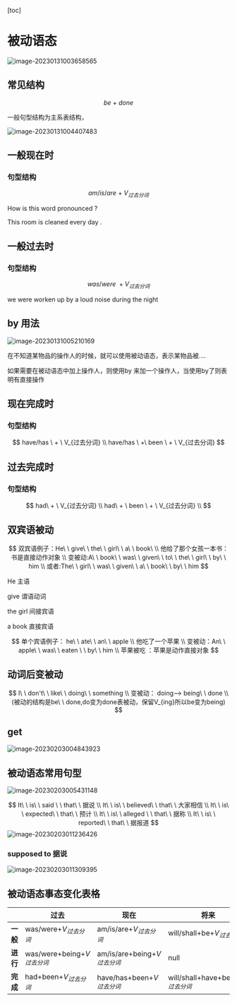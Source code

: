 [toc]





# 被动语态



![image-20230131003658565](./.图片存放/image-20230131003658565.png)



## 常见结构

$$
be\ +\ done
$$



一般句型结构为主系表结构，

![image-20230131004407483](./.图片存放/image-20230131004407483.png)

## 一般现在时



### 句型结构 

$$
am/is/are\ +\ V_{过去分词}
$$

How is this word pronounced ? 

This room is cleaned every day . 



## 一般过去时



### 句型结构

$$
was/were\ + V_{过去分词}
$$

we were worken up by a loud noise during the night 





## by 用法

![image-20230131005210169](./.图片存放/image-20230131005210169.png)

在不知道某物品的操作人的时候，就可以使用被动语态，表示某物品被.... 

如果需要在被动语态中加上操作人，则使用by 来加一个操作人，当使用by了则表明有直接操作



## 现在完成时




### 句型结构 

$$
have/has \ + \  V_{过去分词} \\ 
have/has \ +\ been \ + \ V_{过去分词}
$$









## 过去完成时



### 句型结构

$$
had\ + \ V_{过去分词} \\ 
had\ + \ been \ + \ V_{过去分词} \\
$$





## 双宾语被动

$$
双宾语例子：He\ \ give\ \ the\ \ girl\ \ a\ \ book\ \\ 
他给了那个女孩一本书： 书是直接动作对象 \\ 
变被动:A\ \ book\ \ was\ \ given\ \ to\ \ the\ \ girl\ \ by\ \ him \\
或者:The\ \ girl\ \ was\ \ given\ \ a\ \ book\ \ by\ \ him 
$$



He 主语

give 谓语动词

the girl 间接宾语

a book 直接宾语


$$
单个宾语例子： he\ \ ate\ \ an\ \ apple \\
他吃了一个苹果 \\
变被动：An\ \ apple\ \ was\ \ eaten \ \ by\ \ him \\
苹果被吃 ：苹果是动作直接对象
$$


## 动词后变被动 


$$
I\ \ don't\ \ like\ \ doing\ \ something \\ 
变被动： doing--> being\ \ done \\
(被动的结构是be\ \ done,do变为done表被动，保留V_{ing}所以be变为being)
$$




## get 

![image-20230203004843923](./.图片存放/image-20230203004843923.png)







## 被动语态常用句型 



![image-20230203005431148](./.图片存放/image-20230203005431148.png)


$$
It\ \ is\ \ said 	\ \ that\ \ 据说 		\\ 
It\ \ is\ \ believed\ \ that\ \ 大家相信   \\ 
It\ \ is\ \ expected\ \ that\ \ 预计 		\\
It\ \ is\ \ alleged	\ \ that\ \ 据称 		\\
It\ \ is\ \ reported\ \ that\ \ 据报道
$$
![image-20230203011236426](./.图片存放/image-20230203011236426.png)





### supposed to 据说

![image-20230203011309395](./.图片存放/image-20230203011309395.png)





## 被动语态事态变化表格

|          | 过去                          | 现在                           | 将来                                |
| -------- | ----------------------------- | ------------------------------ | ----------------------------------- |
| **一般** | was/were+$V_{过去分词}$       | am/is/are+$V_{过去分词}$       | will/shall+be+$V_{过去分词}$        |
| **进行** | was/were+being+$V_{过去分词}$ | am/is/are+being+$V_{过去分词}$ | null                                |
| **完成** | had+been+$V_{过去分词}$       | have/has+been+$V_{过去分词}$   | will/shall+have+been+$V_{过去分词}$ |
